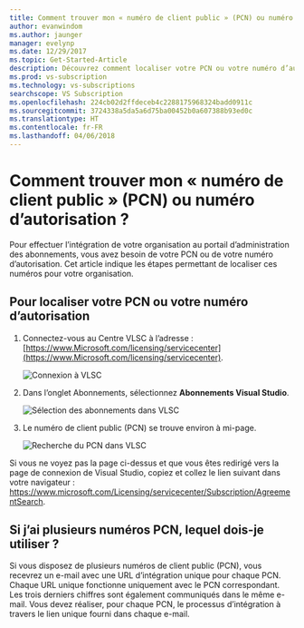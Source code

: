 ```yaml
---
title: Comment trouver mon « numéro de client public » (PCN) ou numéro d’autorisation ? | Microsoft Docs
author: evanwindom
ms.author: jaunger
manager: evelynp
ms.date: 12/29/2017
ms.topic: Get-Started-Article
description: Découvrez comment localiser votre PCN ou votre numéro d’autorisation
ms.prod: vs-subscription
ms.technology: vs-subscriptions
searchscope: VS Subscription
ms.openlocfilehash: 224cb02d2ffdeceb4c2288175968324badd0911c
ms.sourcegitcommit: 3724338a5da5a6d75ba00452b0a607388b93ed0c
ms.translationtype: HT
ms.contentlocale: fr-FR
ms.lasthandoff: 04/06/2018
---
```

# <a name="how-do-i-locate-my-public-customer-number-pcn-or-authorization-number"></a>Comment trouver mon « numéro de client public » (PCN) ou numéro d’autorisation ?

Pour effectuer l’intégration de votre organisation au portail d’administration des abonnements, vous avez besoin de votre PCN ou de votre numéro d’autorisation. Cet article indique les étapes permettant de localiser ces numéros pour votre organisation.  

## <a name="to-locate-your-pcn-or-authorization-number"></a>Pour localiser votre PCN ou votre numéro d’autorisation

1.  Connectez-vous au Centre VLSC à l’adresse : [https://www.Microsoft.com/licensing/servicecenter](https://www.Microsoft.com/licensing/servicecenter).

    ![Connexion à VLSC](_img/vlsc/vlsc-login.png)

2. Dans l’onglet Abonnements, sélectionnez **Abonnements Visual Studio**.

    ![Sélection des abonnements dans VLSC](_img/vlsc/vlsc-subscriptions.png)

3. Le numéro de client public (PCN) se trouve environ à mi-page.
    
    ![Recherche du PCN dans VLSC](_img/vlsc/vlsc-pcn.png)

Si vous ne voyez pas la page ci-dessus et que vous êtes redirigé vers la page de connexion de Visual Studio, copiez et collez le lien suivant dans votre navigateur : https://www.microsoft.com/Licensing/servicecenter/Subscription/AgreementSearch.

## <a name="if-i-have-more-than-one-pcn-which-one-should-i-use"></a>Si j’ai plusieurs numéros PCN, lequel dois-je utiliser ?

Si vous disposez de plusieurs numéros de client public (PCN), vous recevrez un e-mail avec une URL d’intégration unique pour chaque PCN. Chaque URL unique fonctionne uniquement avec le PCN correspondant. Les trois derniers chiffres sont également communiqués dans le même e-mail. Vous devez réaliser, pour chaque PCN, le processus d’intégration à travers le lien unique fourni dans chaque e-mail. 
